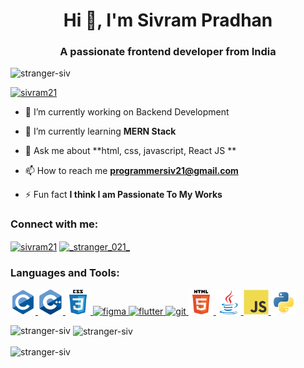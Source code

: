<h1 align="center">Hi 👋, I'm Sivram Pradhan</h1>
<h3 align="center">A passionate frontend developer from India</h3>

<p align="left"> <img src="https://komarev.com/ghpvc/?username=stranger-siv&label=Profile%20views&color=0e75b6&style=flat" alt="stranger-siv" /> </p>

<p align="left"> <a href="https://twitter.com/sivram21" target="blank"><img src="https://img.shields.io/twitter/follow/sivram21?logo=twitter&style=for-the-badge" alt="sivram21" /></a> </p>

- 🔭 I’m currently working on Backend Development

- 🌱 I’m currently learning **MERN Stack**

- 💬 Ask me about **html, css, javascript, React JS **

- 📫 How to reach me **programmersiv21@gmail.com**

- ⚡ Fun fact **I think I am Passionate To My Works**

<h3 align="left">Connect with me:</h3>
<p align="left">
<a href="https://twitter.com/sivram21" target="blank"><img align="center" src="https://raw.githubusercontent.com/rahuldkjain/github-profile-readme-generator/master/src/images/icons/Social/twitter.svg" alt="sivram21" height="30" width="40" /></a>
<a href="https://instagram.com/_stranger_021_" target="blank"><img align="center" src="https://raw.githubusercontent.com/rahuldkjain/github-profile-readme-generator/master/src/images/icons/Social/instagram.svg" alt="_stranger_021_" height="30" width="40" /></a>
</p>

<h3 align="left">Languages and Tools:</h3>
<p align="left"> <a href="https://www.cprogramming.com/" target="_blank" rel="noreferrer"> <img src="https://raw.githubusercontent.com/devicons/devicon/master/icons/c/c-original.svg" alt="c" width="40" height="40"/> </a> <a href="https://www.w3schools.com/cpp/" target="_blank" rel="noreferrer"> <img src="https://raw.githubusercontent.com/devicons/devicon/master/icons/cplusplus/cplusplus-original.svg" alt="cplusplus" width="40" height="40"/> </a> <a href="https://www.w3schools.com/css/" target="_blank" rel="noreferrer"> <img src="https://raw.githubusercontent.com/devicons/devicon/master/icons/css3/css3-original-wordmark.svg" alt="css3" width="40" height="40"/> </a> <a href="https://www.figma.com/" target="_blank" rel="noreferrer"> <img src="https://www.vectorlogo.zone/logos/figma/figma-icon.svg" alt="figma" width="40" height="40"/> </a> <a href="https://flutter.dev" target="_blank" rel="noreferrer"> <img src="https://www.vectorlogo.zone/logos/flutterio/flutterio-icon.svg" alt="flutter" width="40" height="40"/> </a> <a href="https://git-scm.com/" target="_blank" rel="noreferrer"> <img src="https://www.vectorlogo.zone/logos/git-scm/git-scm-icon.svg" alt="git" width="40" height="40"/> </a> <a href="https://www.w3.org/html/" target="_blank" rel="noreferrer"> <img src="https://raw.githubusercontent.com/devicons/devicon/master/icons/html5/html5-original-wordmark.svg" alt="html5" width="40" height="40"/> </a> <a href="https://www.java.com" target="_blank" rel="noreferrer"> <img src="https://raw.githubusercontent.com/devicons/devicon/master/icons/java/java-original.svg" alt="java" width="40" height="40"/> </a> <a href="https://developer.mozilla.org/en-US/docs/Web/JavaScript" target="_blank" rel="noreferrer"> <img src="https://raw.githubusercontent.com/devicons/devicon/master/icons/javascript/javascript-original.svg" alt="javascript" width="40" height="40"/> </a> <a href="https://www.python.org" target="_blank" rel="noreferrer"> <img src="https://raw.githubusercontent.com/devicons/devicon/master/icons/python/python-original.svg" alt="python" width="40" height="40"/> </a> </p>

<p><img align="left" src="https://github-readme-stats.vercel.app/api/top-langs?username=stranger-siv&show_icons=true&locale=en&layout=compact" alt="stranger-siv" /></p>

<p>&nbsp;<img align="center" src="https://github-readme-stats.vercel.app/api?username=stranger-siv&show_icons=true&locale=en" alt="stranger-siv" /></p>

<p><img align="center" src="https://github-readme-streak-stats.herokuapp.com/?user=stranger-siv&" alt="stranger-siv" /></p>

